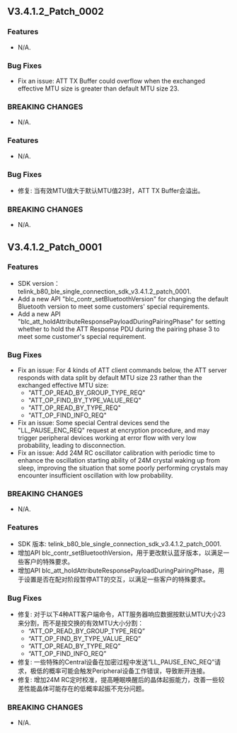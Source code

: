 ## V3.4.1.2_Patch_0002

### Features
* N/A.

### Bug Fixes
* Fix an issue: ATT TX Buffer could overflow when the exchanged effective MTU size is greater than default MTU size 23.

### BREAKING CHANGES
* N/A.


### Features
* N/A.

### Bug Fixes
* 修复: 当有效MTU值大于默认MTU值23时，ATT TX Buffer会溢出。

### BREAKING CHANGES
* N/A.


## V3.4.1.2_Patch_0001

### Features
* SDK version：telink_b80_ble_single_connection_sdk_v3.4.1.2_patch_0001.
* Add a new API "blc_contr_setBluetoothVersion" for changing the default Bluetooth version to meet some customers' special requirements.
* Add a new API "blc_att_holdAttributeResponsePayloadDuringPairingPhase" for setting whether to hold the ATT Response PDU during the pairing phase 3 to meet some customer's special requirement.

### Bug Fixes
* Fix an issue: For 4 kinds of ATT client commands below, the ATT server responds with data split by default MTU size 23 rather than the exchanged effective MTU size:
   - "ATT_OP_READ_BY_GROUP_TYPE_REQ"
   - "ATT_OP_FIND_BY_TYPE_VALUE_REQ"
   - "ATT_OP_READ_BY_TYPE_REQ"
   - "ATT_OP_FIND_INFO_REQ"
* Fix an issue: Some special Central devices send the "LL_PAUSE_ENC_REQ" request at encryption procedure, and may trigger peripheral devices working at error flow with very low probability, leading to disconnection.
* Fix an issue: Add 24M RC oscillator calibration with periodic time to enhance the oscillation starting ability of 24M crystal waking up from sleep, improving the situation that some poorly performing crystals may encounter insufficient oscillation with low probability.

### BREAKING CHANGES
* N/A.


### Features
* SDK 版本: telink_b80_ble_single_connection_sdk_v3.4.1.2_patch_0001.
* 增加API blc_contr_setBluetoothVersion，用于更改默认蓝牙版本，以满足一些客户的特殊要求。
* 增加API blc_att_holdAttributeResponsePayloadDuringPairingPhase，用于设置是否在配对阶段暂停ATT的交互，以满足一些客户的特殊要求。

### Bug Fixes
* 修复: 对于以下4种ATT客户端命令，ATT服务器响应数据按默认MTU大小23来分割，而不是按交换的有效MTU大小分割：
   - “ATT_OP_READ_BY_GROUP_TYPE_REQ”
   - “ATT_OP_FIND_BY_TYPE_VALUE_REQ”
   - “ATT_OP_READ_BY_TYPE_REQ”
   - “ATT_OP_FIND_INFO_REQ”
* 修复: 一些特殊的Central设备在加密过程中发送“LL_PAUSE_ENC_REQ”请求，极低的概率可能会触发Peripheral设备工作错误，导致断开连接。
* 修复: 增加24M RC定时校准，提高睡眠唤醒后的晶体起振能力，改善一些较差性能晶体可能存在的低概率起振不充分问题。

### BREAKING CHANGES
* N/A.
